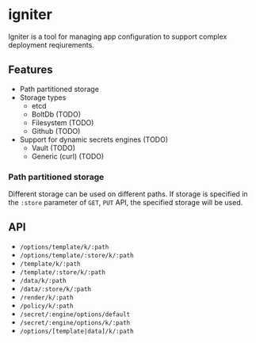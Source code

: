 # igniter

Igniter is a tool for managing app configuration to support complex deployment reqiurements.

## Features

- Path partitioned storage
- Storage types
    - etcd
    - BoltDb (TODO)
    - Filesystem (TODO)
    - Github (TODO)
- Support for dynamic secrets engines (TODO)
    - Vault (TODO)
    - Generic (curl) (TODO)

### Path partitioned storage
Different storage can be used on different paths. If storage is specified in the `:store` parameter of `GET`, `PUT` API, the specified storage will be used. 

## API

- `/options/template/k/:path`
- `/options/template/:store/k/:path`
- `/template/k/:path`
- `/template/:store/k/:path`
- `/data/k/:path`
- `/data/:store/k/:path`
- `/render/k/:path`
- `/policy/k/:path`
- `/secret/:engine/options/default`
- `/secret/:engine/options/k/:path`
- `/options/[template|data]/k/:path`